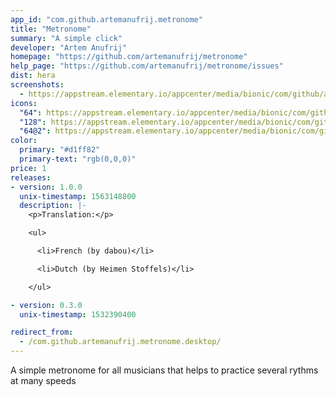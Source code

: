 ```yaml
---
app_id: "com.github.artemanufrij.metronome"
title: "Metronome"
summary: "A simple click"
developer: "Artem Anufrij"
homepage: "https://github.com/artemanufrij/metronome"
help_page: "https://github.com/artemanufrij/metronome/issues"
dist: hera
screenshots:
  - https://appstream.elementary.io/appcenter/media/bionic/com/github/artemanufrij.metronome/1D2106AD2D4EC9DB3D29686AB12E21F3/screenshots/image-1_orig.png
icons:
  "64": https://appstream.elementary.io/appcenter/media/bionic/com/github/artemanufrij.metronome/1D2106AD2D4EC9DB3D29686AB12E21F3/icons/64x64/com.github.artemanufrij.metronome_com.github.artemanufrij.metronome.png
  "128": https://appstream.elementary.io/appcenter/media/bionic/com/github/artemanufrij.metronome/1D2106AD2D4EC9DB3D29686AB12E21F3/icons/128x128/com.github.artemanufrij.metronome_com.github.artemanufrij.metronome.png
  "64@2": https://appstream.elementary.io/appcenter/media/bionic/com/github/artemanufrij.metronome/1D2106AD2D4EC9DB3D29686AB12E21F3/icons/64x64@2/com.github.artemanufrij.metronome_com.github.artemanufrij.metronome.png
color:
  primary: "#d1ff82"
  primary-text: "rgb(0,0,0)"
price: 1
releases:
- version: 1.0.0
  unix-timestamp: 1563148800
  description: |-
    <p>Translation:</p>

    <ul>

      <li>French (by dabou)</li>

      <li>Dutch (by Heimen Stoffels)</li>

    </ul>

- version: 0.3.0
  unix-timestamp: 1532390400

redirect_from:
  - /com.github.artemanufrij.metronome.desktop/
---
```

<p>A simple metronome for all musicians that helps to practice several rythms at many speeds</p>
